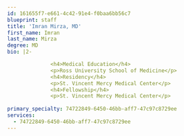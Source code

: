 ```yaml
---
id: 161655f7-e661-4c42-91e4-f0baa6bb56c7
blueprint: staff
title: 'Imran Mirza, MD'
first_name: Imran
last_name: Mirza
degree: MD
bio: |2-

              <h4>Medical Education</h4>
              <p>Ross University School of Medicine</p>
              <h4>Residency</h4>
              <p>St. Vincent Mercy Medical Center</p>
              <h4>Fellowship</h4>
              <p>St. Vincent Mercy Medical Center</p>
          
primary_specialty: 74722849-6450-46bb-aff7-47c97c8729ee
services:
  - 74722849-6450-46bb-aff7-47c97c8729ee
---
```

